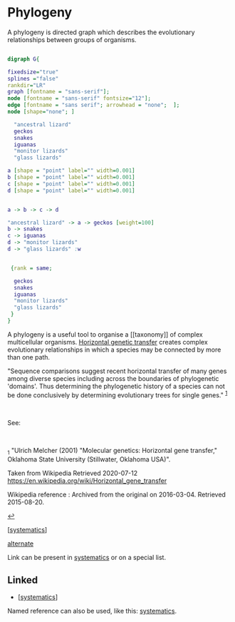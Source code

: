# Phylogeny
A phylogeny is directed graph which describes the evolutionary relationships between groups of organisms.

```dot

digraph G{

fixedsize="true"
splines ="false"
rankdir="LR"
graph [fontname = "sans-serif"];
node [fontname = "sans-serif" fontsize="12"];
edge [fontname = "sans serif"; arrowhead = "none";  ];
node [shape="none"; ]

  "ancestral lizard" 
  geckos
  snakes
  iguanas
  "monitor lizards"
  "glass lizards"

a [shape = "point" label="" width=0.001]
b [shape = "point" label="" width=0.001]
c [shape = "point" label="" width=0.001]
d [shape = "point" label="" width=0.001]


a -> b -> c -> d 

"ancestral lizard" -> a -> geckos [weight=100]
b -> snakes
c -> iguanas
d -> "monitor lizards"
d -> "glass lizards" :w


 {rank = same; 

  geckos
  snakes
  iguanas
  "monitor lizards"
  "glass lizards"
 }
}

```

A phylogeny is a useful tool to organise a [[taxonomy]] of complex multicellular organisms. [Horizontal genetic transfer](horizontal-genetic-transfer.md) creates complex evolutionary relationships in which a species may be connected by more than one path. 

"Sequence comparisons suggest recent horizontal transfer of many genes among diverse species including across the boundaries of phylogenetic 'domains'. Thus determining the phylogenetic history of a species can not be done conclusively by determining evolutionary trees for single genes." <sup id="a1">[1](#f1)</sup>

<br>

See:

<br>




<sub id="f1">1</sub>
"Ulrich Melcher (2001) "Molecular genetics: Horizontal gene transfer," Oklahoma State University (Stillwater, Oklahoma USA)". 

Taken from Wikipedia Retrieved 2020-07-12 
https://en.wikipedia.org/wiki/Horizontal_gene_transfer 

Wikipedia reference :
Archived from the original on 2016-03-04. Retrieved 2015-08-20.

 [↩](#a1)



[[systematics]]

[alternate](systematics.md)

Link can be present in [systematics](systematics.md) or on a special list.

## Linked

- [[systematics]]


Named reference can also be used, like this: [systematics].

[systematics]: systematics.md











[//begin]: # "Autogenerated link references for markdown compatibility"
[systematics]: systematics "Systematics"
[//end]: # "Autogenerated link references"